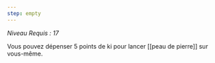 ```yaml
---
step: empty
---
```

*Niveau Requis : 17*

Vous pouvez dépenser 5 points de ki pour lancer [[peau de pierre]] sur vous-même.